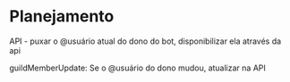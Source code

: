 # Planejamento

API - puxar o @usuário atual do dono do bot, disponibilizar ela através da api

guildMemberUpdate:
Se o @usuário do dono mudou, atualizar na API